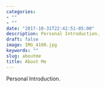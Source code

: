 ```yaml
---
categories:
- ""
- ""
date: "2017-10-31T22:42:51-05:00"
description: Personal Introduction.
draft: false
image: IMG_4100.jpg
keywords: ""
slug: aboutme
title: About Me
---
```


Personal Introduction.